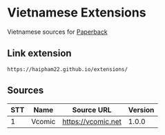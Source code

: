 # Vietnamese Extensions

Vietnamese sources for [Paperback](https://paperback.moe/)

## Link extension

```
https://haipham22.github.io/extensions/
```

## Sources

| STT | Name               | Source URL                         | Version |
|-----|--------------------|------------------------------------|---------|
| 1   | Vcomic             | https://vcomic.net                 | 1.0.0   |
